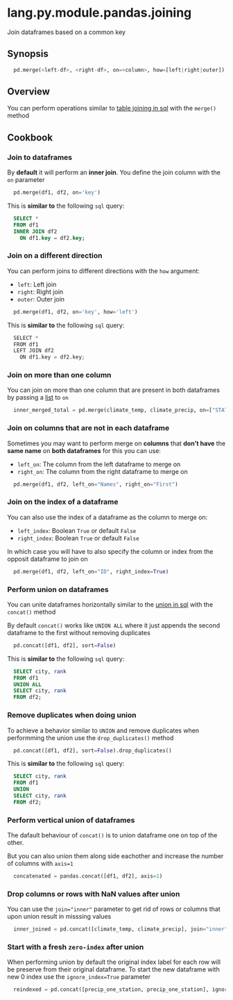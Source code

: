 # lang.py.module.pandas.joining

Join dataframes based on a common key

## Synopsis

```py
  pd.merge(<left-df>, <right-df>, on=<column>, how=[left|right|outer])
```

## Overview

You can perform operations similar to [table joining in sql](./qjl9.md) with
the `merge()` method

## Cookbook

### Join to dataframes

By **default** it will perform an **inner join**. You define the join column
with the `on` parameter

```py
  pd.merge(df1, df2, on='key')
```

This is **similar to** the following `sql` query:

```sql
  SELECT *
  FROM df1
  INNER JOIN df2
    ON df1.key = df2.key;
```

### Join on a different direction

You can perform joins to different directions with the `how` argument:

- `left`: Left join
- `right`: Right join
- `outer`: Outer join

```py
  pd.merge(df1, df2, on='key', how='left')
```

This is **similar to** the following `sql` query:

```py
  SELECT *
  FROM df1
  LEFT JOIN df2
    ON df1.key = df2.key;
```

### Join on more than one column

You can join on more than one column that are present in both dataframes by
passing a [list](./7cxo.md) to `on`

```py
  inner_merged_total = pd.merge(climate_temp, climate_precip, on=["STATION", "DATE"])
```

### Join on columns that are not in each dataframe

Sometimes you may want to perform merge on **columns** that **don't have** the
**same name** on **both dataframes** for this you can use:

- `left_on`: The column from the left dataframe to merge on
- `right_on`: The column from the right dataframe to merge on

```py
  pd.merge(df1, df2, left_on="Names", right_on="First")
```

### Join on the index of a dataframe

You can also use the index of a dataframe as the column to merge on:

- `left_index`: Boolean `True` or default `False`
- `right_index`: Boolean `True` or default `False`

In which case you will have to also specify the column or index from the
opposit dataframe to join on

```py
  pd.merge(df1, df2, left_on="ID", right_index=True)
```

### Perform union on dataframes

You can unite dataframes horizontally similar to the [union in sql](./c76a.md)
with the `concat()` method

By default `concat()` works like `UNION ALL` where it just appends the second
dataframe to the first without removing duplicates

```py
  pd.concat([df1, df2], sort=False)
```

This is **similar to** the following `sql` query:

```sql
  SELECT city, rank
  FROM df1
  UNION ALL
  SELECT city, rank
  FROM df2;
```

### Remove duplicates when doing union

To achieve a behavior similar to `UNION` and remove duplicates when
performming the union use the `drop_duplicates()` method

```py
  pd.concat([df1, df2], sort=False).drop_duplicates()
```

This is **similar to** the following `sql` query:

```sql
  SELECT city, rank
  FROM df1
  UNION
  SELECT city, rank
  FROM df2;
```

### Perform vertical union of dataframes

The dafault behaviour of `concat()` is to union dataframe one on top of the
other.

But you can also union them along side eachother and increase the number of
columns with `axis=1`

```py
  concatenated = pandas.concat([df1, df2], axis=1)
```

### Drop columns or rows with NaN values after union

You can use the `join="inner"` parameter to get rid of rows or columns that
upon union result in misssing values

```py
  inner_joined = pd.concat([climate_temp, climate_precip], join="inner")
```

### Start with a fresh `zero-index` after union

When performing union by default the original index label for each row will be
preserve from their original dataframe. To start the new dataframe with new 0
index use the `ignore_index=True` parameter

```py
  reindexed = pd.concat([precip_one_station, precip_one_station], ignore_index=True)
```
